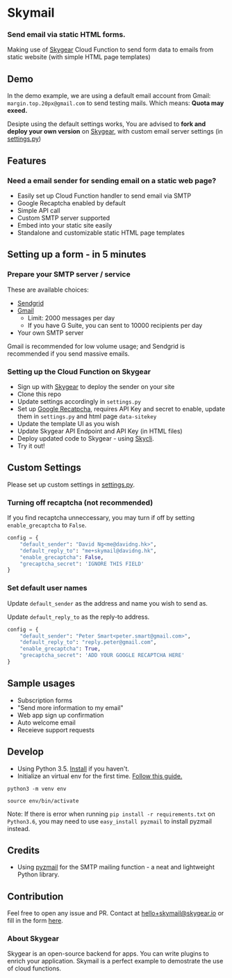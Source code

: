 # Skymail

### Send email via static HTML forms.

Making use of [Skygear](https://skygear.io) Cloud Function to send form data to emails from static website (with simple HTML page templates)

## Demo

In the demo example, we are using a default email account from Gmail: `margin.top.20px@gmail.com` to send testing mails. Which means: **Quota may exeed.**

Desipte using the default settings works, You are advised to **fork and deploy your own version** on [Skygear](https://skygear.io), with custom email server settings (in [settings.py](settings.py))

## Features

### Need a email sender for sending email on a static web page?

- Easily set up Cloud Function handler to send email via SMTP
- Google Recaptcha enabled by default
- Simple API call
- Custom SMTP server supported
- Embed into your static site easily
- Standalone and customizable static HTML page templates

## Setting up a form - in 5 minutes

### Prepare your SMTP server / service

These are available choices:

- [Sendgrid](https://sendgrid.com/docs/Integrate/index.html#-SMTP-Relay)
- [Gmail](https://support.google.com/a/answer/176600?hl=en)
 	- Limit: 2000 messages per day
	- If you have G Suite, you can sent to 10000 recipients per day
- Your own SMTP server

Gmail is recommended for low volume usage; and Sendgrid is recommended if you send massive emails.

### Setting up the Cloud Function on Skygear

- Sign up with [Skygear](https://portal.skygear.io) to deploy the sender on your site
- Clone this repo
- Update settings accordingly in `settings.py`
- Set up [Google Recatpcha](https://www.google.com/recaptcha), requires API Key and secret to enable, update them in `settings.py` and html page `data-sitekey`
- Update the template UI as you wish
- Update Skygear API Endpoint and API Key (in HTML files)
- Deploy updated code to Skygear - using [Skycli](https://github.com/SkygearIO/skycli).
- Try it out!

## Custom Settings

Please set up custom settings in [settings.py](settings.py).

### Turning off recaptcha (not recommended)

If you find recaptcha unneccessary, you may turn if off by setting `enable_grecaptcha` to `False`.

```python
config = {
    "default_sender": "David Ng<me@davidng.hk>",
    "default_reply_to": "me+skymail@davidng.hk",
    "enable_grecaptcha": False,
    "grecaptcha_secret": 'IGNORE THIS FIELD'
}
```
### Set default user names
Update `default_sender` as the address and name you wish to send as.

Update `default_reply_to` as the reply-to address.

```python
config = {
    "default_sender": "Peter Smart<peter.smart@gmail.com>",
    "default_reply_to": "reply.peter@gmail.com",
    "enable_grecaptcha": True,
    "grecaptcha_secret": 'ADD YOUR GOOGLE RECAPTCHA HERE'
}
```

## Sample usages

- Subscription forms
- "Send more information to my email"
- Web app sign up confirmation
- Auto welcome email
- Receieve support requests

## Develop
- Using Python 3.5. [Install](http://docs.python-guide.org/en/latest/starting/install3/osx/) if you haven't.
- Initialize an virtual env for the first time. [Follow this guide.](http://docs.python-guide.org/en/latest/dev/virtualenvs/)

```python3 -m venv env```

```source env/bin/activate```


Note: If there is error when running `pip install -r requirements.txt` on `Python3.6`, you may need to use `easy_install pyzmail` to install pyzmail instead.

## Credits

- Using [pyzmail](http://www.magiksys.net/pyzmail/) for the SMTP mailing function - a neat and lightweight Python library.

## Contribution
Feel free to open any issue and PR. Contact at [hello+skymail@skygear.io](hello+skymail@skygear.io) or fill in the form [here]().

### About Skygear
Skygear is an open-source backend for apps. You can write plugins to enrich your application. Skymail is a perfect example to demostrate the use of cloud functions.
